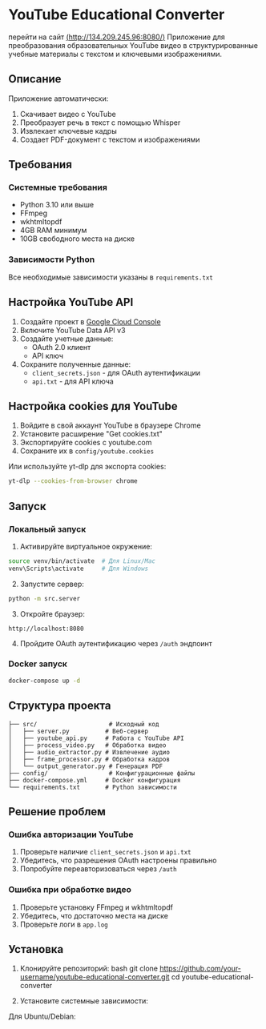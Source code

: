 # YouTube Educational Converter
перейти на сайт [(http://134.209.245.96:8080/)](http://134.209.245.96:8080/)
Приложение для преобразования образовательных YouTube видео в структурированные учебные материалы с текстом и ключевыми изображениями.

## Описание

Приложение автоматически:
1. Скачивает видео с YouTube
2. Преобразует речь в текст с помощью Whisper
3. Извлекает ключевые кадры
4. Создает PDF-документ с текстом и изображениями

## Требования

### Системные требования
- Python 3.10 или выше
- FFmpeg
- wkhtmltopdf
- 4GB RAM минимум
- 10GB свободного места на диске

### Зависимости Python
Все необходимые зависимости указаны в `requirements.txt`

## Настройка YouTube API

1. Создайте проект в [Google Cloud Console](https://console.cloud.google.com/)
2. Включите YouTube Data API v3
3. Создайте учетные данные:
   - OAuth 2.0 клиент
   - API ключ
4. Сохраните полученные данные:
   - `client_secrets.json` - для OAuth аутентификации
   - `api.txt` - для API ключа

## Настройка cookies для YouTube

1. Войдите в свой аккаунт YouTube в браузере Chrome
2. Установите расширение "Get cookies.txt"
3. Экспортируйте cookies с youtube.com
4. Сохраните их в `config/youtube.cookies`

Или используйте yt-dlp для экспорта cookies:
```bash
yt-dlp --cookies-from-browser chrome
```

## Запуск

### Локальный запуск

1. Активируйте виртуальное окружение:
```bash
source venv/bin/activate  # Для Linux/Mac
venv\Scripts\activate     # Для Windows
```

2. Запустите сервер:
```bash
python -m src.server
```

3. Откройте браузер:
```
http://localhost:8080
```

4. Пройдите OAuth аутентификацию через `/auth` эндпоинт

### Docker запуск

```bash
docker-compose up -d
```

## Структура проекта

```
├── src/                    # Исходный код
│   ├── server.py          # Веб-сервер
│   ├── youtube_api.py     # Работа с YouTube API
│   ├── process_video.py   # Обработка видео
│   ├── audio_extractor.py # Извлечение аудио
│   ├── frame_processor.py # Обработка кадров
│   └── output_generator.py # Генерация PDF
├── config/                 # Конфигурационные файлы
├── docker-compose.yml     # Docker конфигурация
└── requirements.txt       # Python зависимости
```

## Решение проблем

### Ошибка авторизации YouTube
1. Проверьте наличие `client_secrets.json` и `api.txt`
2. Убедитесь, что разрешения OAuth настроены правильно
3. Попробуйте переавторизоваться через `/auth`

### Ошибка при обработке видео
1. Проверьте установку FFmpeg и wkhtmltopdf
2. Убедитесь, что достаточно места на диске
3. Проверьте логи в `app.log`

## Установка

1. Клонируйте репозиторий:
bash
git clone https://github.com/your-username/youtube-educational-converter.git
cd youtube-educational-converter

2. Установите системные зависимости:

Для Ubuntu/Debian: